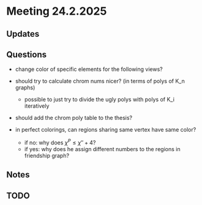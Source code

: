 # Meeting 24.2.2025

## Updates

## Questions

- change color of specific elements for the following views?

- should try to calculate chrom nums nicer? (in terms of polys of K_n graphs)
  - possible to just try to divide the ugly polys with polys of K_i iteratively

- should add the chrom poly table to the thesis?

- in perfect colorings, can regions sharing same vertex have same color?
  - if no: why does $\chi^P \leq \chi'' + 4$?
  - if yes: why does he assign different numbers to the regions in friendship graph?

## Notes

## TODO
